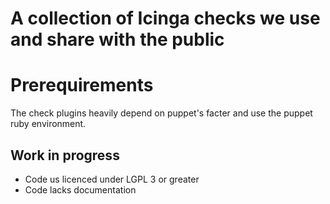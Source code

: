 # A collection of Icinga checks we use and share with the public

# Prerequirements

The check plugins heavily depend on puppet's facter and use the puppet ruby environment.
## Work in progress

* Code us licenced under LGPL 3 or greater
* Code lacks documentation
